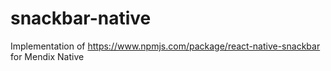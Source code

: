 # snackbar-native
Implementation of https://www.npmjs.com/package/react-native-snackbar for Mendix Native
